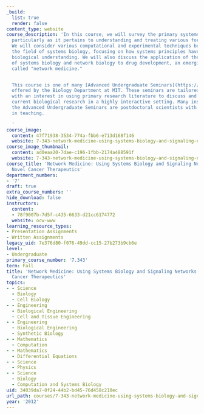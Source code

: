 ```yaml
---
_build:
  list: true
  render: false
content_type: website
course_description: 'In this course, we will survey the primary systems biology literature,
  particularly as it pertains to understanding and treating various forms of cancer.
  We will consider various computational and experimental techniques being used in
  the field of systems biology, focusing on how systems principles have helped advance
  biological understanding. We will also discuss the application of the principles
  of systems biology and network biology to drug development, an emerging discipline
  called "network medicine."


  This course is one of many [Advanced Undergraduate Seminars](https://biology.mit.edu/undergraduate/course_listings/advanced_undergraduate_seminars)
  offered by the Biology Department at MIT. These seminars are tailored for students
  with an interest in using primary research literature to discuss and learn about
  current biological research in a highly interactive setting. Many instructors of
  the Advanced Undergraduate Seminars are postdoctoral scientists with a strong interest
  in teaching.

  '
course_image:
  content: 47f71938-3534-774a-fbb6-e713d168f146
  website: 7-343-network-medicine-using-systems-biology-and-signaling-networks-to-create-novel-cancer-therapeutics-fall-2012
course_image_thumbnail:
  content: ad0eaa20-7dae-c196-1fbb-2174a488591f
  website: 7-343-network-medicine-using-systems-biology-and-signaling-networks-to-create-novel-cancer-therapeutics-fall-2012
course_title: 'Network Medicine: Using Systems Biology and Signaling Networks to Create
  Novel Cancer Therapeutics'
department_numbers:
- '7'
draft: true
extra_course_numbers: ''
hide_download: false
instructors:
  content:
  - 78f9007b-7d5f-c435-6633-d21cc6174772
  website: ocw-www
learning_resource_types:
- Presentation Assignments
- Written Assignments
legacy_uid: 7e376d80-f076-49dd-cc15-27b273b9cb6e
level:
- Undergraduate
primary_course_number: '7.343'
term: Fall
title: 'Network Medicine: Using Systems Biology and Signaling Networks to Create Novel
  Cancer Therapeutics'
topics:
- - Science
  - Biology
  - Cell Biology
- - Engineering
  - Biological Engineering
  - Cell and Tissue Engineering
- - Engineering
  - Biological Engineering
  - Synthetic Biology
- - Mathematics
  - Computation
- - Mathematics
  - Differential Equations
- - Science
  - Physics
- - Science
  - Biology
  - Computation and Systems Biology
uid: 34039da7-0f24-44b2-bd45-76d458c210ec
url_path: courses/7-343-network-medicine-using-systems-biology-and-signaling-networks-to-create-novel-cancer-therapeutics-fall-2012
year: '2012'
---
```

